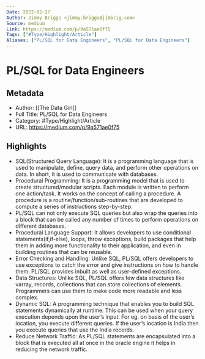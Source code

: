 ```yaml
---
Date: 2022-02-27
Author: Jimmy Briggs <jimmy.briggs@jimbrig.com>
Source: medium
Link: https://medium.com/p/9a571ae0f75
Tags: ["#Type/Highlight/Article"]
Aliases: ["PL/SQL for Data Engineers", "PL/SQL for Data Engineers"]
---
```

# PL/SQL for Data Engineers

## Metadata
- Author: [[The Data Girl]]
- Full Title: PL/SQL for Data Engineers
- Category: #Type/Highlight/Article
- URL: https://medium.com/p/9a571ae0f75

## Highlights
- SQL(Structured Query Language): It is a programming language that is used to manipulate, define, query data, and perform other operations on data. In short, it is used to communicate with databases.
- Procedural Programming: It is a programming model that is used to create structured/modular scripts. Each module is written to perform one action/task. It works on the concept of calling a procedure. A procedure is a routine/function/sub-routines that are developed to compute a series of instructions step-by-step.
- PL/SQL can not only execute SQL queries but also wrap the queries into a block that can be called any number of times to perform operations on different databases.
- Procedural Language Support: It allows developers to use conditional statements(if,if-else), loops, throw exceptions, build packages that help them in adding more functionality to their application, and even in building routines that can be reusable.
- Error Checking and Handling: Unlike SQL, PL/SQL offers developers to use exceptions to catch the error and give instructions on how to handle them. PL/SQL provides inbuilt as well as user-defined exceptions.
- Data Structures: Unlike SQL, PL/SQL offers few data structures like varray, records, collections that can store collections of elements. Programmers can use them to make code more readable and less complex.
- Dynamic SQL: A programming technique that enables you to build SQL statements dynamically at runtime. This can be used when your query execution depends upon the user’s input. For eg. on basis of the user’s location, you execute different queries. If the user’s location is India then you execute queries that use the India records.
- Reduce Network Traffic: As PL/SQL statements are encapsulated into a block that is executed all at once in the oracle engine it helps in reducing the network traffic.

